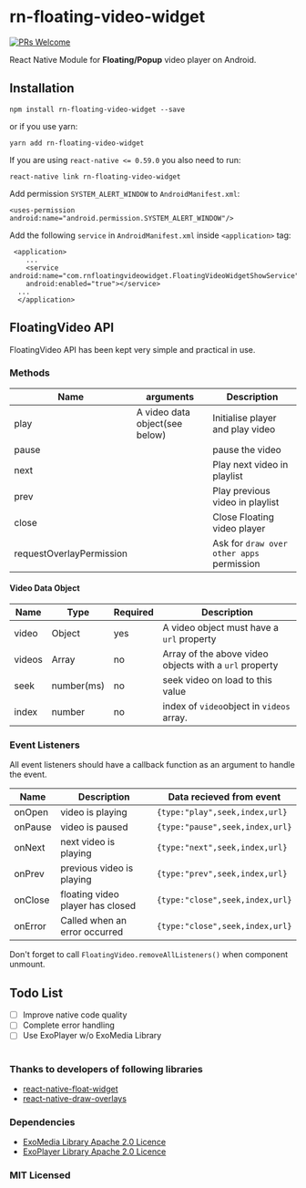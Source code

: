 # rn-floating-video-widget

[![PRs Welcome](https://img.shields.io/badge/PRs-welcome-green?style=flat-square)](https://img.shields.io/badge/PRs-welcome-green?style=flat-square)

React Native Module for **Floating/Popup** video player on Android.  

## Installation

    npm install rn-floating-video-widget --save
or if you use yarn:

    yarn add rn-floating-video-widget

If you are using `react-native <= 0.59.0` you also need to run:

    react-native link rn-floating-video-widget

Add permission `SYSTEM_ALERT_WINDOW` to `AndroidManifest.xml`:

    <uses-permission android:name="android.permission.SYSTEM_ALERT_WINDOW"/>
Add the following `service` in `AndroidManifest.xml` inside `<application>` tag:

     <application>
        ...
        <service android:name="com.rnfloatingvideowidget.FloatingVideoWidgetShowService"  
        android:enabled="true"></service>
      ...
      </application>
    

## FloatingVideo API
FloatingVideo API has been kept very simple and practical in use.
### Methods
|Name|arguments|Description|
|--|--|--|
| play |A video data object(see below)  | Initialise player and play video
| pause| |pause the video
|next||Play next video in playlist
|prev||Play previous video in playlist
|close||Close Floating video player
|requestOverlayPermission||Ask for `draw over other apps` permission

#### Video Data Object
|Name|Type|Required|Description
|--|--|--|--|
| video |Object  | yes|A video object must have a `url` property
| videos | Array|no |Array of the above video objects with a `url` property
| seek | number(ms) |no |seek video on load to this value
| index | number | no| index of `video`object in `videos` array.


### Event Listeners
All event listeners should have a callback function as an argument to handle the event.

|Name|Description|Data recieved from event|
|--|--|--|
| onOpen |video is playing | `{type:"play",seek,index,url}`
| onPause|video is paused| `{type:"pause",seek,index,url}` 
|onNext|next video is playing| `{type:"next",seek,index,url}`
|onPrev|previous video is playing| `{type:"prev",seek,index,url}`
|onClose|floating video player has closed| `{type:"close",seek,index,url}`
|onError|Called when an error occurred| `{type:"close",seek,index,url}`

Don't forget to call `FloatingVideo.removeAllListeners()` when component unmount.

## Todo List
 - [ ] Improve native code quality
 - [ ] Complete error handling
 - [ ] Use ExoPlayer w/o ExoMedia Library
 
 #

### Thanks to developers of following libraries

 - [react-native-float-widget](https://github.com/thebylito/react-native-float-widget)
 - [react-native-draw-overlays](https://github.com/MaxToyberman/react-native-draw-overlays)

### Dependencies

 -  [ExoMedia Library Apache 2.0 Licence](https://github.com/brianwernick/ExoMedia)
 - [ExoPlayer Library Apache 2.0 Licence](https://github.com/google/ExoPlayer)

### MIT Licensed
